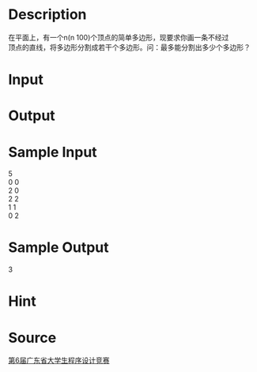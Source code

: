 
# Description

<div class="content"><p>在平面上，有一个n(n 100)个顶点的简单多边形，现要求你画一条不经过<br/>
顶点的直线，将多边形分割成若干个多边形。问：最多能分割出多少个多边形？</p>
<p></p></div>

# Input

<div class="content"></div>

# Output

<div class="content"></div>

# Sample Input

<div class="content"><span class="sampledata">5 <br/>
0 0 <br/>
2 0 <br/>
2 2 <br/>
1 1 <br/>
0 2 </span></div>

# Sample Output

<div class="content"><span class="sampledata">3</span></div>

# Hint

<div class="content"><p></p></div>

# Source

<div class="content"><p><a href="problemset.php?search=第6届广东省大学生程序设计竞赛">第6届广东省大学生程序设计竞赛</a></p></div>

